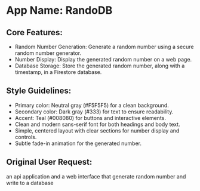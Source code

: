 # **App Name**: RandoDB

## Core Features:

- Random Number Generation: Generate a random number using a secure random number generator.
- Number Display: Display the generated random number on a web page.
- Database Storage: Store the generated random number, along with a timestamp, in a Firestore database.

## Style Guidelines:

- Primary color: Neutral gray (#F5F5F5) for a clean background.
- Secondary color: Dark gray (#333) for text to ensure readability.
- Accent: Teal (#008080) for buttons and interactive elements.
- Clean and modern sans-serif font for both headings and body text.
- Simple, centered layout with clear sections for number display and controls.
- Subtle fade-in animation for the generated number.

## Original User Request:
an api application and a web interface that generate random number and write to a database
  